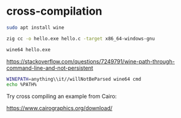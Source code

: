 # cross-compilation

```sh
sudo apt install wine
```

```sh
zig cc -o hello.exe hello.c -target x86_64-windows-gnu
```

```sh
wine64 hello.exe
```

https://stackoverflow.com/questions/7249791/wine-path-through-command-line-and-not-persistent

```sh
WINEPATH=anything\\it//willNotBeParsed wine64 cmd
echo %PATH%
```

Try cross compiling an example from Cairo:

https://www.cairographics.org/download/
